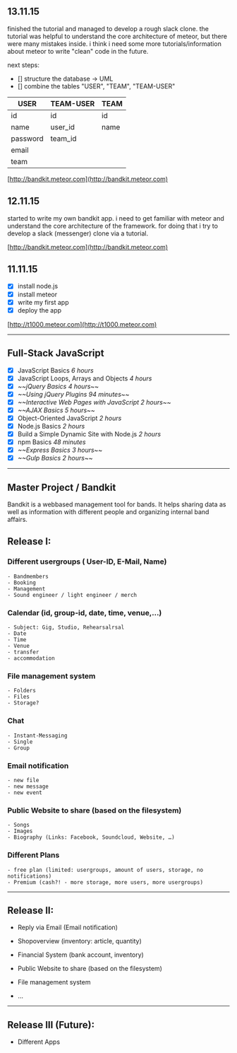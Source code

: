 ## 13.11.15
finished the tutorial and managed to develop a rough slack clone.
the tutorial was helpful to understand the core architecture of meteor, but there were many mistakes inside.
i think i need some more tutorials/information about meteor to write "clean" code in the future.

next steps:

- [] structure the database -> UML
- [] combine the tables "USER", "TEAM", "TEAM-USER"


| USER     | TEAM-USER | TEAM |
|----------|-----------|------|
| id       | id        | id   |
| name     | user_id   | name |
| password | team_id   |      |
| email    |           |      |
| team     |           |      |

[http://bandkit.meteor.com](http://bandkit.meteor.com)

## 12.11.15

started to write my own bandkit app.
i need to get familiar with meteor and understand the core architecture of the framework.
for doing that i try to develop a slack (messenger) clone via a tutorial.

[http://bandkit.meteor.com](http://bandkit.meteor.com)

## 11.11.15

- [x] install node.js 
- [x] install meteor
- [x] write my first app
- [x] deploy the app

[http://t1000.meteor.com](http://t1000.meteor.com)

- - - 

## Full-Stack JavaScript

- [x] JavaScript Basics *6 hours*
- [x] JavaScript Loops, Arrays and Objects *4 hours*
- [x] *~~jQuery Basics 4 hours*~~
- [x] *~~Using jQuery Plugins 94 minutes*~~
- [x] *~~Interactive Web Pages with JavaScript 2 hours*~~
- [x] *~~AJAX Basics 5 hours*~~
- [x] Object-Oriented JavaScript *2 hours*
- [x] Node.js Basics *2 hours*
- [x] Build a Simple Dynamic Site with Node.js *2 hours*
- [x] npm Basics *48 minutes*
- [x] *~~Express Basics 3 hours*~~
- [x] *~~Gulp Basics 2 hours*~~
 
- - -

## Master Project / Bandkit

Bandkit is a webbased management tool for bands.
It helps sharing data as well as information with different people and organizing internal band affairs.

## Release I:

### Different usergroups ( User-ID, E-Mail, Name)
	- Bandmembers 	
	- Booking
	- Management
	- Sound engineer / light engineer / merch

### Calendar (id, group-id, date, time, venue,…)
	- Subject: Gig, Studio, Rehearsalrsal  
	- Date
	- Time
	- Venue
	- transfer
	- accommodation

### File management system 
	- Folders
	- Files
	- Storage?

### Chat
	- Instant-Messaging
	- Single
	- Group

### Email notification
	- new file
	- new message
	- new event

### Public Website to share (based on the filesystem)
	- Songs
	- Images
	- Biography (Links: Facebook, Soundcloud, Website, …)

### Different Plans
	- free plan (limited: usergroups, amount of users, storage, no notifications)
	- Premium (cash?! - more storage, more users, more usergroups)

- - - 

## Release II:


- Reply via Email (Email notification)
- Shopoverview (inventory: article, quantity)
- Financial System (bank account, inventory)
- Public Website to share (based on the filesystem)
- File management system 

- …

- - -

## Release III (Future):

- Different Apps 